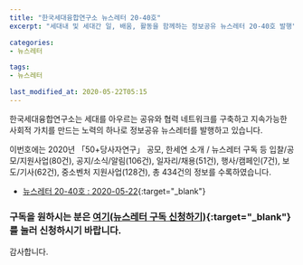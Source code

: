 ```yaml
---
title: "한국세대융합연구소 뉴스레터 20-40호"
excerpt: "세대내 및 세대간 일, 배움, 활동을 함께하는 정보공유 뉴스레터 20-40호 발행" 

categories:
- 뉴스레터

tags:
- 뉴스레터

last_modified_at: 2020-05-22T05:15
---
```


한국세대융합연구소는 세대를 아우르는 공유와 협력 네트워크를 구축하고 지속가능한 사회적 가치를 만드는 노력의 하나로 정보공유 뉴스레터를 발행하고 있습니다.

이번호에는 2020년 「50+당사자연구」 공모, 한세연 소개 / 뉴스레터 구독 등 입찰/공모/지원사업(80건), 공지/소식/알림(106건), 일자리/채용(51건), 행사/캠페인(7건), 보도/기사(62건), 중소벤처 지원사업(128건), 총 434건의 정보를 수록하였습니다.

* [뉴스레터 20-40호 : 2020-05-22](https://drive.google.com/uc?export=view&id=1C0r_uQRR3--_qSNzmpnd6ZBNdwCP-eDs){:target="_blank"}


### 구독을 원하시는 분은 [여기(뉴스레터 구독 신청하기)](https://forms.gle/MJ5gVHCdunBXXWVB7){:target="_blank"} 를 눌러 신청하시기 바랍니다.


감사합니다.